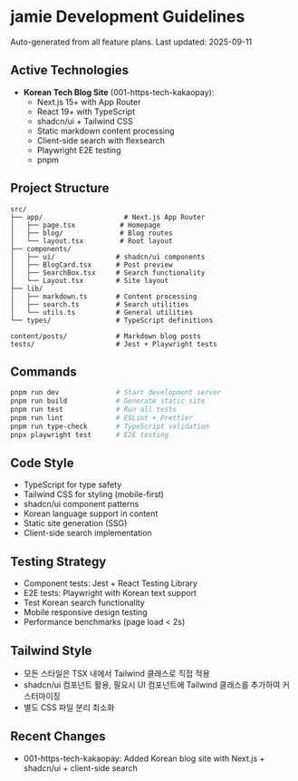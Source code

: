 # jamie Development Guidelines

Auto-generated from all feature plans. Last updated: 2025-09-11

## Active Technologies

- **Korean Tech Blog Site** (001-https-tech-kakaopay):
  - Next.js 15+ with App Router
  - React 19+ with TypeScript
  - shadcn/ui + Tailwind CSS
  - Static markdown content processing
  - Client-side search with flexsearch
  - Playwright E2E testing
  - pnpm

## Project Structure

```
src/
├── app/                    # Next.js App Router
│   ├── page.tsx           # Homepage
│   ├── blog/              # Blog routes
│   └── layout.tsx         # Root layout
├── components/
│   ├── ui/               # shadcn/ui components  
│   ├── BlogCard.tsx      # Post preview
│   ├── SearchBox.tsx     # Search functionality
│   └── Layout.tsx        # Site layout
├── lib/
│   ├── markdown.ts       # Content processing
│   ├── search.ts         # Search utilities
│   └── utils.ts          # General utilities
└── types/                # TypeScript definitions

content/posts/            # Markdown blog posts
tests/                    # Jest + Playwright tests
```

## Commands

```bash
pnpm run dev              # Start development server
pnpm run build            # Generate static site  
pnpm run test             # Run all tests
pnpm run lint             # ESLint + Prettier
pnpm run type-check       # TypeScript validation
pnpx playwright test      # E2E testing
```

## Code Style

- TypeScript for type safety
- Tailwind CSS for styling (mobile-first)
- shadcn/ui component patterns
- Korean language support in content
- Static site generation (SSG)
- Client-side search implementation

## Testing Strategy

- Component tests: Jest + React Testing Library
- E2E tests: Playwright with Korean text support
- Test Korean search functionality
- Mobile responsive design testing
- Performance benchmarks (page load < 2s)

## Tailwind Style

- 모든 스타일은 TSX 내에서 Tailwind 클래스로 직접 적용
- shadcn/ui 컴포넌트 활용, 필요시 UI 컴포넌트에 Tailwind 클래스를 추가하여 커스터마이징
- 별도 CSS 파일 분리 최소화

## Recent Changes

- 001-https-tech-kakaopay: Added Korean blog site with Next.js + shadcn/ui + client-side search

<!-- MANUAL ADDITIONS START -->
<!-- Add any manual customizations here - they will be preserved during updates -->
<!-- MANUAL ADDITIONS END -->

